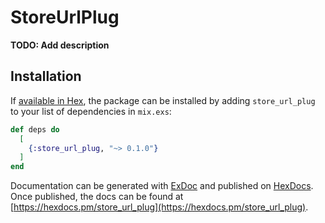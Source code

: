 # StoreUrlPlug

**TODO: Add description**

## Installation

If [available in Hex](https://hex.pm/docs/publish), the package can be installed
by adding `store_url_plug` to your list of dependencies in `mix.exs`:

```elixir
def deps do
  [
    {:store_url_plug, "~> 0.1.0"}
  ]
end
```

Documentation can be generated with [ExDoc](https://github.com/elixir-lang/ex_doc)
and published on [HexDocs](https://hexdocs.pm). Once published, the docs can
be found at [https://hexdocs.pm/store_url_plug](https://hexdocs.pm/store_url_plug).


